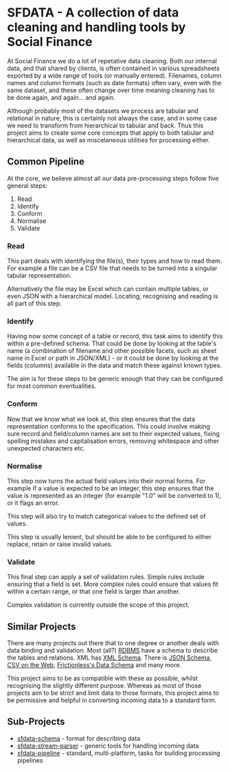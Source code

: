 # SFDATA - A collection of data cleaning and handling tools by Social Finance


At Social Finance we do a lot of repetative data cleaning. Both our internal data, and that shared by clients, is often 
contained in various spreadsheets exported by a wide range of tools (or manually entered). Filenames, column names and 
column formats (such as date formats) often vary, even with the same dataset, and these often change over time meaning
cleaning has to be done again, and again... and again.

Although probably most of the datasets we process are tabular and relational in nature, this is certainly not always the case,
and in some case we need to transform from hierarchical to tabular and back. Thus this project aims to create some core
concepts that apply to both tabular and hierarchical data, as well as miscelaneous utilities for processing either.

## Common Pipeline
At the core, we believe almost all our data pre-processing steps follow five general steps:

1. Read
2. Identify
3. Conform
4. Normalise
5. Validate

### Read

This part deals with identifying the file(s), their types and how to read them. For example a 
file can be a CSV file that needs to be turned into a singular tabular representation.

Alternatively the file may be Excel which can contain multiple tables, or even JSON with a 
hierarchical model. Locating, recognising and reading is all part of this step.

### Identify

Having now some concept of a table or record, this task aims to identify this within a pre-defined schema. That could be done by looking at the table's name (a combination of filename and other possible facets, such as sheet name in Excel or path in JSON/XML) - or it could be done by looking at the fields (columns) available in the data and match these against known types. 

The aim is for these steps to be generic enough that they can be configured for most common eventualities.

### Conform

Now that we know what we look at, this step ensures that the data representation conforms to the specification. This could involve making sure record and field/column names are set to their expected values, fixing spelling mistakes and capitalisation errors, removing whitespace and other unexpected characters etc. 

### Normalise

This step now turns the actual field values into their normal forms. For example if a value is expected to be an integer, this step ensures that the value is represented as an integer (for example "1.0" will be converted to 1), or it flags an error.

This step will also try to match categorical values to the defined set of values. 

This step is usually lenient, but should be able to be configured to either replace, retain or raise invalid values. 

### Validate

This final step can apply a set of validation rules. Simple rules include ensuring that a field is set. More complex rules could ensure that values fit within a certain range, or that one field is larger than another. 

Complex validation is currently outside the scope of this project.

## Similar Projects

There are many projects out there that to one degree or another deals with data binding and validation. Most (all?) [RDBMS][RDBMS] have a schema to describe the tables and relations. XML has [XML Schema][xml-schema]. There is [JSON Schema][json-schema], [CSV on the Web][tabular-data-primer], [Frictionless's Data Schema][frictionless] and many more.

This project aims to be as compatible with these as possible, whilst recognising the slightly different purpose. Whereas as most of those projects aim to be strict and limit data to those formats, this project aims to be permissive and helpful in converting incoming data to a standard form.

## Sub-Projects

* [sfdata-schema][sfdata-schema] - format for describing data
* [sfdata-stream-parser][sfdata-stream-parser] - generic tools for handling incoming data
* [sfdata-pipeline][sfdata-pipeline] - standard, multi-platform, tasks for building processing pipelines

[RDBMS]: https://en.wikipedia.org/wiki/Database_schema
[xml-schema]: https://www.w3.org/TR/xmlschema11-1/
[json-schema]: https://json-schema.org/
[tabular-data-primer]: https://www.w3.org/TR/tabular-data-primer/
[frictionless]: https://specs.frictionlessdata.io//table-schema/

[sfdata-schema]: https://github.com/SocialFinanceDigitalLabs/sfdata-schema
[sfdata-pipeline]: https://github.com/SocialFinanceDigitalLabs/sf-data-pipeline
[sfdata-stream-parser]: https://github.com/SocialFinanceDigitalLabs/sfdata-stream-parser


